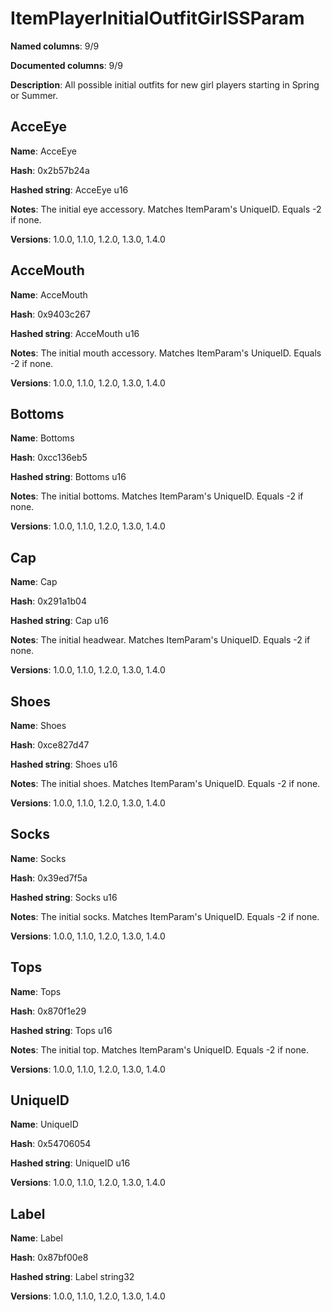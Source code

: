 # ItemPlayerInitialOutfitGirlSSParam
**Named columns**: 9/9

**Documented columns**: 9/9

**Description**: All possible initial outfits for new girl players starting in Spring or Summer.
## AcceEye

**Name**: AcceEye

**Hash**: 0x2b57b24a

**Hashed string**: AcceEye u16

**Notes**: The initial eye accessory. Matches ItemParam's UniqueID. Equals -2 if none.

**Versions**: 1.0.0, 1.1.0, 1.2.0, 1.3.0, 1.4.0

## AcceMouth

**Name**: AcceMouth

**Hash**: 0x9403c267

**Hashed string**: AcceMouth u16

**Notes**: The initial mouth accessory. Matches ItemParam's UniqueID. Equals -2 if none.

**Versions**: 1.0.0, 1.1.0, 1.2.0, 1.3.0, 1.4.0

## Bottoms

**Name**: Bottoms

**Hash**: 0xcc136eb5

**Hashed string**: Bottoms u16

**Notes**: The initial bottoms. Matches ItemParam's UniqueID. Equals -2 if none.

**Versions**: 1.0.0, 1.1.0, 1.2.0, 1.3.0, 1.4.0

## Cap

**Name**: Cap

**Hash**: 0x291a1b04

**Hashed string**: Cap u16

**Notes**: The initial headwear. Matches ItemParam's UniqueID. Equals -2 if none.

**Versions**: 1.0.0, 1.1.0, 1.2.0, 1.3.0, 1.4.0

## Shoes

**Name**: Shoes

**Hash**: 0xce827d47

**Hashed string**: Shoes u16

**Notes**: The initial shoes. Matches ItemParam's UniqueID. Equals -2 if none.

**Versions**: 1.0.0, 1.1.0, 1.2.0, 1.3.0, 1.4.0

## Socks

**Name**: Socks

**Hash**: 0x39ed7f5a

**Hashed string**: Socks u16

**Notes**: The initial socks. Matches ItemParam's UniqueID. Equals -2 if none.

**Versions**: 1.0.0, 1.1.0, 1.2.0, 1.3.0, 1.4.0

## Tops

**Name**: Tops

**Hash**: 0x870f1e29

**Hashed string**: Tops u16

**Notes**: The initial top. Matches ItemParam's UniqueID. Equals -2 if none.

**Versions**: 1.0.0, 1.1.0, 1.2.0, 1.3.0, 1.4.0

## UniqueID

**Name**: UniqueID

**Hash**: 0x54706054

**Hashed string**: UniqueID u16

**Versions**: 1.0.0, 1.1.0, 1.2.0, 1.3.0, 1.4.0

## Label

**Name**: Label

**Hash**: 0x87bf00e8

**Hashed string**: Label string32

**Versions**: 1.0.0, 1.1.0, 1.2.0, 1.3.0, 1.4.0

